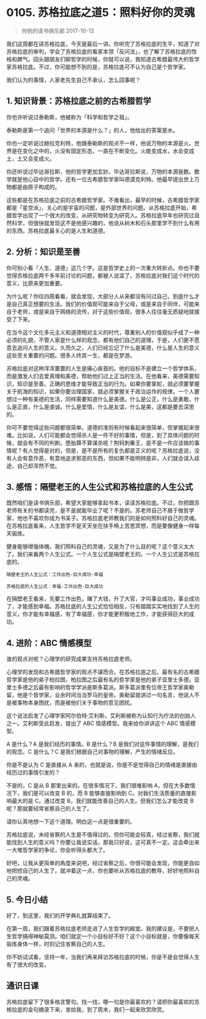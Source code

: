 # 0105. 苏格拉底之道5：照料好你的灵魂
> 何帆的读书俱乐部
2017-10-13

我们这周都在讲苏格拉底，今天是最后一讲。你听完了苏格拉底的生平，知道了对苏格拉底的审判，学会了苏格拉底的看家本领「反问法」，也了解了苏格拉底的性格和脾气。回头跟朋友们聊哲学的时候，你就可以说，我知道古希腊最伟大的哲学家苏格拉底。不过，你可能想不到的是，苏格拉底可不认为自己是个哲学家。

我们认为的事情，人家老先生自己不承认，怎么回事呢？

## 1. 知识背景：苏格拉底之前的古希腊哲学
你也许听说过泰勒斯，他被称为「科学和哲学之祖」。

泰勒斯是第一个追问「世界的本源是什么？」的人，他给出的答案是水。

你也一定听说过赫拉克利特，他跟泰勒斯的观点不一样，他说万物的本源是火。世界是在变化之中的，火没有固定形态，一直在不断变化。火能变成水，水会变成土，土又会变成火。

你还听说过毕达哥拉斯，他的哲学更加玄妙。毕达哥拉斯说，万物的本源是数。数学就是他心目中的哲学。还有一位古希腊哲学家叫德谟克利特。他最早提出世上万物都是由原子构成的。

这些都是在苏格拉底之前的古希腊哲学家。不难看出，最早的时候，古希腊哲学家都是「星空派」，关心的是宇宙的问题，是外部世界的问题。从苏格拉底开始，希腊哲学出现了一个很大的改变，从研究物转变为研究人。苏格拉底早年也研究过自然科学，但很快就发现这不是他感兴趣的，他说从树木和石头那里学不到什么有用的东西。苏格拉底最关心的是人生和道德。

## 2. 分析：知识是至善
你可别小看「人生、道德」这几个字。这是哲学史上的一次重大转折点。你也不要觉得苏格拉底两千多年前讨论的问题，都被人说滥了，苏格拉底对我们这个时代的意义，比原来更加重要。

为什么呢？你往四周看看，就会发现，大部分人从来都没有问过自己，到底什么才是自己真正想要的生活。我们的价值观可能来自于父母，或是来自于同伴，可能来自于老师，或是来自于网络的流传，对于这些价值观，很多人往往毫无质疑地就接受了下来。

在当今这个文化多元主义和道德相对主义的时代，尊重别人的价值观似乎成了一种必须的礼貌，不管人家是什么样的观念，都有他们自己的道理，于是，人们更不愿意去追问人生的意义。久而久之，人们已经忘记了什么是美德，什么是人生的意义这些至关重要的问题。很多人终其一生，都是在梦游。

苏格拉底对这种浑浑噩噩的人生是痛心疾首的。他的目标不是建立一个哲学体系，而是激发人们去爱真理和美德，帮助他们过上正当的生活。在他看来，美德需要知识，知识是至善。正确的思维才能导致正当的行为。如果你要掌舵，就必须要掌握关于航海的知识，如果你要治理国家，就必须掌握关于政治运作的规律。一个人要想过一种有美德的生活，同样需要知道什么是美德。什么是公正，什么是勇敢，什么是正直，什么是虔诚，什么是爱情，什么是友谊，什么是美，这都是要去深思的。

你可不要觉得这些问题都很简单。道德的准则有时候看起来很简单，但掌握起来很难。比如说，人们可能都会觉得杀人是一件不好的事情，但是，到了具体问题的时候，就会有不同的判断。堕胎算不算谋杀呢？荆轲刺秦王，是不是一件应该做的事情呢？有人觉得是对的，但是，是不是所有的复仇都是正义的呢？苏格拉底说，没有人会有意作恶，有意地追求邪恶的东西，但如果不能明辨是非，人们就会误入歧途，自己却浑然不觉。

## 3. 感悟：隔壁老王的人生公式和苏格拉底的人生公式
既然咱们是读书俱乐部，希望大家能够拿起书本，读读苏格拉底。不过，你把跟苏老师有关的书都读完，是不是就能毕业了呢？不是的。苏老师自己不屑于做哲学家，他也不喜欢你成为书呆子。苏格拉底老师教我们的是如何照料好自己的灵魂。在苏格拉底看来，人生哲学不是天天坐在扶手椅上苦思冥想，而是要像健身一样每天锻炼。

健身能够增强体魄，我们照料自己的灵魂，又是为了什么目的呢？这个意义太大了。我们来看两个人生公式。一个人生公式是隔壁老王的。一个人生公式是苏格拉底的。

	隔壁老王的人生公式：工作出色-巨大成功-幸福

	苏格拉底的人生公式：幸福-工作出色-巨大成功

在隔壁老王看来，先要工作出色，赚了大钱，升了大官，才叫事业成功，事业成功了，才能感到幸福。苏格拉底的人生公式恰恰相反，只有踏踏实实地找到了人生的意义，你才能有幸福感，有了幸福感，你才能更积极地工作，才能获得巨大的成功。

## 4. 进阶：ABC 情感模型
谁的观点对呢？心理学的研究成果支持苏格拉底老师。

心理学的发现和古希腊哲学家的观点不谋而合。在苏格拉底之后，最有名的古希腊哲学家是他的弟子柏拉图，柏拉图之后最有名的哲学家是他的弟子亚里士多德。亚里士多德之后最有影响的哲学学派是斯多葛派。斯多葛派里有位帝王哲学家奥勒留，他是个哲学家，业余时间当当罗马的皇帝。奥勒留就讲过一句名言，他说人不是被事物本身困扰，而是被他们关于事物的意见困扰。

这个说法启发了心理学家阿尔伯特·艾利斯，艾利斯被称为认知行为疗法的创始人之一。艾利斯受此启发，提出了 ABC 情感模型。我来给你讲讲这个 ABC 情感模型。

A 是什么？A 是我们经历的事情。B 是什么？B 是我们对这件事情的理解，是我们的观念。C 是什么？C 是我们根据自己对事物的理解，产生的情绪反应。

你是不是认为 C 是直接从 A 来的，也就是说，你是不是觉得自己的情绪是直接由经历过的事情引发的？

不是的，C 是从 B 那里出来的。在很多情况下，我们很难影响 A，但在大多数情况下，我们是可以改变 B 的，而 B 能够直接影响到 C。对我们生活质量的直接影响最大的是 C。通过改变 B，我们就能改善自己的人生。但我们怎么才能改变 B 呢？那就要经常省察自己的人生了。

请你认真地想一下这个道理。明白这一点是很重要的。

苏格拉底说，未经省察的人生是不值得过的。但你可能会较真，经过省察，我们就能找到人生的意义吗？你要让我说实话，那我只好说，这可真不一定。这会牵出来一大堆哲学家的争论，你会听得头都大了。

好吧，让我从更简单的角度来说吧，经过省察之后，你很可能会发现，你能更自如地把控自己的人生了。就冲着这一点，你也要听从苏格拉底的教导，好好地照料自己的灵魂。

## 5. 今日小结
好了，到这里，我们的开学典礼就算结束了。

在第一周，我们跟着苏格拉底老师走进了人生哲学的殿堂。我的建议是，不要把人生哲学搞得神秘莫测。咱们就定一个小目标好不好？这个小目标就是，你要像每天锻炼身体一样，时刻记住省察自己的人生。

你不妨试试看，坚持一年，当我们再来拜访苏格拉底的时候，你是不是会觉得人生有了很大的改变。

## 通识日课
苏格拉底留下了很多格言警句。找一找，哪一句是你最喜欢的？请把你最喜欢的苏格拉底的金句摘录下来，发给我，到了周末，我们一起来欣赏欣赏。



